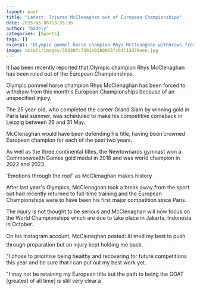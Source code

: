 ```yaml
---
layout: post
title: "Latest: Injured McClenaghan out of European Championships"
date: 2025-05-06T13:35:38
author: "badely"
categories: [Sports]
tags: []
excerpt: "Olympic pommel horse champion Rhys McClenaghan withdraws from this month’s European Championships because of a shoulder injury."
image: assets/images/36038fc7391b0300865fc64c13d78eee.jpg
---
```


It has been recently reported that Olympic champion Rhys McClenaghan has been ruled out of the European Championships

Olympic pommel horse champion Rhys McClenaghan has been forced to withdraw from this month's European Championships because of an unspecified injury.

The 25 year-old, who completed the career Grand Slam by winning gold in Paris last summer, was scheduled to make his competitive comeback in Leipzig between 26 and 31 May.

McClenaghan would have been defending his title, having been crowned European champion for each of the past two years. 

As well as the three continental titles, the Newtownards gymnast won a Commonwealth Games gold medal in 2018 and was world champion in 2022 and 2023. 

'Emotions through the roof' as McClenaghan makes history

After last year's Olympics, McClenaghan took a break away from the sport but had recently returned to full-time training and the European Championships were to have been his first major competition since Paris.

The injury is not thought to be serious and McClenaghan will now focus on the World Championships which are due to take place in Jakarta, Indonesia in October.

On his Instagram account, McClenaghan posted: âI tried my best to push through preparation but an injury kept holding me back.

"I chose to prioritise being healthy and recovering for future competitions this year and be sure that I can put out my best work yet.

"I may not be retaining my European title but the path to being the GOAT [greatest of all time] is still very clear.â

